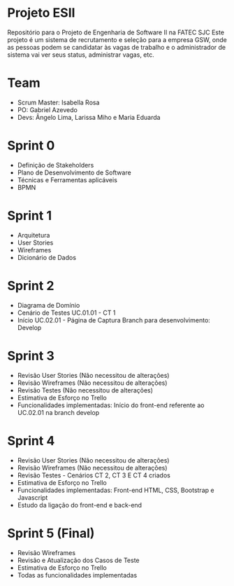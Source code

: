 # Projeto ESII
Repositório para o Projeto de Engenharia de Software II na FATEC SJC
Este projeto é um sistema de recrutamento e seleção para a empresa GSW, onde as pessoas podem se candidatar às vagas de trabalho e o administrador de sistema vai ver seus status, administrar vagas, etc.

# Team
- Scrum Master: Isabella Rosa
- PO: Gabriel Azevedo
- Devs: Ângelo Lima, Larissa Miho e Maria Eduarda

# Sprint 0
- Definição de Stakeholders
- Plano de Desenvolvimento de Software
- Técnicas e Ferramentas aplicáveis
- BPMN

# Sprint 1
- Arquitetura
- User Stories
- Wireframes
- Dicionário de Dados

# Sprint 2
- Diagrama de Domínio
- Cenário de Testes UC.01.01 - CT 1
- Início UC.02.01 - Página de Captura
Branch para desenvolvimento: Develop

# Sprint 3
- Revisão User Stories (Não necessitou de alterações)
- Revisão Wireframes (Não necessitou de alterações)
- Revisão Testes (Não necessitou de alterações)
- Estimativa de Esforço no Trello
- Funcionalidades implementadas: Início do front-end referente ao UC.02.01 na branch develop

# Sprint 4
- Revisão User Stories (Não necessitou de alterações)
- Revisão Wireframes (Não necessitou de alterações)
- Revisão Testes - Cenários CT 2, CT 3 E CT 4 criados
- Estimativa de Esforço no Trello
- Funcionalidades implementadas: Front-end HTML, CSS, Bootstrap e Javascript
- Estudo da ligação do front-end e back-end

# Sprint 5 (Final)
- Revisão Wireframes
- Revisão e Atualização dos Casos de Teste
- Estimativa de Esforço no Trello
- Todas as funcionalidades implementadas
